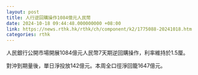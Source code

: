 ```yaml
---
layout: post
title: 人行逆回購操作1084億元人民幣
date: 2024-10-18 09:44:48.000000000 +08:00
link: https://news.rthk.hk/rthk/ch/component/k2/1775088-20241018.htm
categories: rthk
---
```


人民銀行公開市場開展1084億元人民幣7天期逆回購操作，利率維持於1.5厘。

對沖到期量後，單日淨投放142億元。本周全口徑淨回籠1647億元。

